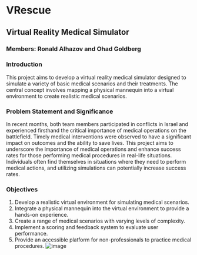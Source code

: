 # VRescue
## Virtual Reality Medical Simulator
### Members: Ronald Alhazov and Ohad Goldberg

### Introduction
This project aims to develop a virtual reality medical simulator designed to simulate a variety of basic medical scenarios and their treatments. The central concept involves mapping a physical mannequin into a virtual environment to create realistic medical scenarios.

### Problem Statement and Significance
In recent months, both team members participated in conflicts in Israel and experienced firsthand the critical importance of medical operations on the battlefield. Timely medical interventions were observed to have a significant impact on outcomes and the ability to save lives. This project aims to underscore the importance of medical operations and enhance success rates for those performing medical procedures in real-life situations. Individuals often find themselves in situations where they need to perform medical actions, and utilizing simulations can potentially increase success rates.

### Objectives
1. Develop a realistic virtual environment for simulating medical scenarios.
2. Integrate a physical mannequin into the virtual environment to provide a hands-on experience.  
3. Create a range of medical scenarios with varying levels of complexity.
4. Implement a scoring and feedback system to evaluate user performance.
5. Provide an accessible platform for non-professionals to practice medical procedures.
![image](https://github.com/Ronaldal/VRescue/assets/119335023/9f8a4fce-e1c9-44b9-b8f5-6b02839722ae)
